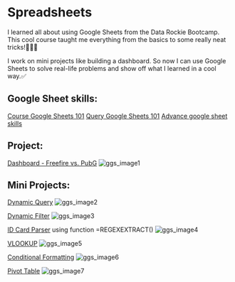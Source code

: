 # Spreadsheets

I learned all about using Google Sheets from the Data Rockie Bootcamp. This cool course taught me everything from the basics to some really neat tricks!👍🏻✨

I work on mini projects like building a dashboard. So now I can use Google Sheets to solve real-life problems and show off what I learned in a cool way.✅

## Google Sheet skills:
[Course Google Sheets 101](https://docs.google.com/spreadsheets/d/1Y5zS4_hcxoVIVD7m1NRdUF6K9VTDql-A-CyRNqTTjRo/edit?usp=sharing)
[Query Google Sheets 101](https://docs.google.com/spreadsheets/d/1yXYKzM_dY3arXRgyjT_iIChIVufs5Dw5UqAuBL8kBZw/edit?usp=sharing)
[Advance google sheet skills](https://docs.google.com/spreadsheets/d/1JjZF3QjEvoGFdyXS4KiFxV4yzP6JmWGmV1wHmRjckAk/edit?usp=sharing)

## Project:
[Dashboard - Freefire vs. PubG](https://docs.google.com/spreadsheets/d/1ig26uNglr0LkIY3mbSkktGipCET7darkdJOvV25O1Hw/edit?usp=sharing)
![ggs_image1](https://drive.google.com/file/d/19ujBQylUXhfT67fDWWoZqfS8bMA5HexV/view?usp=sharing)

## Mini Projects:
[Dynamic Query](https://docs.google.com/spreadsheets/d/1JjZF3QjEvoGFdyXS4KiFxV4yzP6JmWGmV1wHmRjckAk/edit#gid=1981431105)
![ggs_image2](https://drive.google.com/file/d/1VEgYiK6aW8-TdVKrjcqYPZiUGtpsC74G/view?usp=sharing)

[Dynamic Filter](https://docs.google.com/spreadsheets/d/1JjZF3QjEvoGFdyXS4KiFxV4yzP6JmWGmV1wHmRjckAk/edit#gid=151074853)
![ggs_image3](https://drive.google.com/file/d/1qg0j4TwGzTtFRAP2wsfIywMKp9FGPyOh/view?usp=sharing)

[ID Card Parser](https://docs.google.com/spreadsheets/d/1JjZF3QjEvoGFdyXS4KiFxV4yzP6JmWGmV1wHmRjckAk/edit#gid=2014543270)
using function =REGEXEXTRACT()
![ggs_image4](https://drive.google.com/file/d/14M7d0DbFAFvouwoHHGddiLbhkSrszd60/view?usp=sharing)

[VLOOKUP](https://docs.google.com/spreadsheets/d/1JjZF3QjEvoGFdyXS4KiFxV4yzP6JmWGmV1wHmRjckAk/edit#gid=927611170)
![ggs_image5](https://drive.google.com/file/d/1iFiMbt4nyijGvx2pEwV7WOI8njXEqVIv/view?usp=sharing)

[Conditional Formatting](https://docs.google.com/spreadsheets/d/1JjZF3QjEvoGFdyXS4KiFxV4yzP6JmWGmV1wHmRjckAk/edit#gid=101149468)
![ggs_image6](https://drive.google.com/file/d/1tgjZd43sdwCJXhK9PoVwQZBtZE-dXjT3/view?usp=sharing)

[Pivot Table](https://docs.google.com/spreadsheets/d/1JjZF3QjEvoGFdyXS4KiFxV4yzP6JmWGmV1wHmRjckAk/edit#gid=191755251)
![ggs_image7](https://drive.google.com/file/d/1mFgQeQuM3Gg735hVZ2mgRZmT3zRRfXgl/view?usp=sharing)

